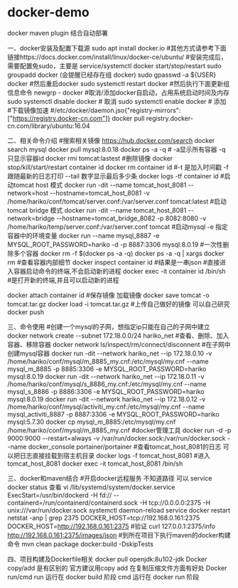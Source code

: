 # docker-demo
docker maven plugin 结合自动部署

一、docker安装及配置下载源
	sudo apt install docker.io
	#其他方式请参考下面链接https://docs.docker.com/install/linux/docker-ce/ubuntu/
#安装完成后，需要配置免sudo，主要是 service/systemctl docker start/stop/restart
	sudo groupadd docker (会提醒已经存在组 docker)
	sudo gpasswd -a ${USER} docker
	#然后重启docker
	sudo systemctl restart docker
	#然后执行下面更新组信息命令
	newgrp - docker
	#取消/添加docker自启动，占用系统启动时间及内存
	sudo systemctl disable docker # 取消
	sudo systemctl enable docker # 添加
#下载镜像加速
#/etc/docker/daemon.jso{"registry-mirrors":["https://registry.docker-cn.com"]}
docker pull registry.docker-cn.com/library/ubuntu:16.04
	
二、相关命令介绍
#搜索相关镜像 https://hub.docker.com/search
	docker search mysql
	docker pull mysql:8.0.18
	docker ps -a -q # -a显示所有容器 -q 只显示容器id
	docker rmi tomcat:lastest #删除镜像
	docker stop/kill/start/restart container id 
	docker rm container id 
#-t 是加入时间戳 -f 跟随最新的日志打印 --tail 数字显示最后多少条
	docker logs -tf container id 
#启动tomcat host 模式
docker run -dit --name tomcat_host_8081 --network=host --hostname=tomcat_host_8081 -v /home/hariko/conf/tomcat/server.conf:/var/server.conf tomcat:latest
#启动tomcat bridge 模式
docker run -dit --name tomcat_host_8081 --network=bridge --hostname=tomcat_bridge_8082 -p 8082:8080  -v /home/hariko/temp/server.conf:/var/server.conf tomcat
#启动mysql -e 指定容器中的环境变量
	docker run --name mysql_8887 -e MYSQL_ROOT_PASSWORD=hariko -d -p 8887:3306 mysql:8.0.19
	#一次性删除多个容器
	docker rm -f $(docker ps -a -q)
	docker ps -a -q | xargs docker rm
	#查看容器内部细节
	docker inspect container id #结果是一串json
	#直接进入容器启动命令的终端,不会启动新的进程
	docker exec -it container id  /bin/sh 	
#是打开新的终端,并且可以启动新的进程

docker attach container id 
#保存镜像 加载镜像
docker save tomcat -o tomcat.tar.gz
docker load -i tomcat.tar.gz
#上传自己做好的镜像 可以自己研究
docker push

三、命令使用
#创建一个mysql的子网，想指定ip只能在自己的子网中建立
docker network create --subnet 172.18.0.0/24 hariko_net 
#查看、删除、加入容器、移除容器
docker network ls/inspect/rm/connect/disconnent
#在子网中创建mysql容器
docker run -dit --network hariko_net --ip 172.18.0.10 -v /home/hariko/conf/mysql/m_8885_my.cnf:/etc/mysql/my.cnf --name mysql_m_8885 -p 8885:3306 -e MYSQL_ROOT_PASSWORD=hariko mysql:8.0.19
docker run -dit --network hariko_net --ip 172.18.0.11 -v /home/hariko/conf/mysql/s_8886_my.cnf:/etc/mysql/my.cnf --name mysql_s_8886 -p 8886:3306 -e MYSQL_ROOT_PASSWORD=hariko mysql:8.0.19
docker run -dit --network hariko_net --ip 172.18.0.12 -v /home/hariko/conf/mysql/activiti_my.cnf:/etc/mysql/my.cnf --name mysql_activiti_8887 -p 8887:3306 -e MYSQL_ROOT_PASSWORD=hariko mysql:5.7.30
docker cp mysql_m_8885:/etc/mysql/my.cnf /home/hariko/conf/mysql/m_8885_my.cnf
#docker管理工具
docker run -d -p 9000:9000 --restart=always -v /var/run/docker.sock:/var/run/docker.sock --name docker_console portainer/portainer
#查看tomcat_host_8081的日志 可以把日志直接挂载到宿主机目录
docker logs -f tomcat_host_8081
#进入tomcat_host_8081
docker exec -it tomcat_host_8081 /bin/sh

三、docker和maven结合
#开启docker远程服务 不知道路径 可以 service docker status 查看
vi /lib/systemd/system/docker.service 
ExecStart=/usr/bin/dockerd -H fd:// --containerd=/run/containerd/containerd.sock -H tcp://0.0.0.0:2375 -H unix:///var/run/docker.sock
systemctl daemon-reload
service docker restart
netstat -anp | grep 2375
DOCKER_HOST=tcp://192.168.0.161:2375
DOCKER_HOST=http://192.168.0.161:2375
#验证
curl 127.0.0.1:2375/info
http://192.168.0.161:2375/images/json
#到所在项目下执行maven的docker构建命令
mvn clean package docker:build -DskipTests

四、项目构建及Dockerfile相关
docker pull openjdk:8u102-jdk
Docker copy/add 是有区别的 官方建议用copy add 在复制压缩文件方面有好处
Docker run/cmd  run 运行在 docker build 阶段 cmd 运行在 docker run 阶段




